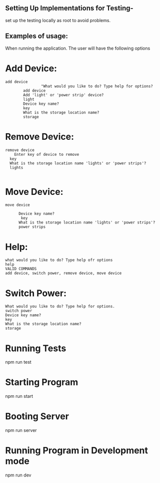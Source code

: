 ## Setting Up Implementations for Testing-
set up the testing locally as root to avoid problems. 




## Examples of usage:
When running the application. The user will have the following options
# Add Device:
```
add device
				"What would you like to do? Type help for options?
        add device 
        Add 'light' or 'power strip' device?
        light 
        Device key name?
        key 
        What is the storage location name?
        storage
```

# Remove Device:
```
remove device
	Enter key of device to remove 
  key
  What is the storage location name 'lights' or 'power strips'?
  lights 
  
```

# Move Device:
```
move device

      Device key name?
       key
      What is the storage location name 'lights' or 'power strips'?
      power strips
```
# Help:
```
what would you like to do? Type help ofr options
help
VALID COMMANDS
add device, switch power, remove device, move device
```
# Switch Power:
```
What would you like to do? Type help for options.
switch power
Device key name? 
key
What is the storage location name?
storage
```
# Running Tests 

npm run test 

# Starting Program 

npm run start 

# Booting Server 

npm run server 

# Running Program in Development mode 

npm run dev
